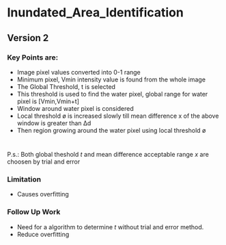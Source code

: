 # Inundated_Area_Identification
## Version 2
### Key Points are:
- Image pixel values converted into 0-1 range
- Minimum pixel, Vmin intensity value is found from the whole image
- The Global Threshold, t is selected
- This threshold is used to find the water pixel, global range for water pixel is [Vmin,Vmin+t]
- Window around water pixel is considered
- Local threshold ø is increased slowly till mean difference x of the above window is greater than ∆d
- Then region growing around the water pixel using local threshold ø
#
P.s.: Both global theshold _t_ and mean difference acceptable range _x_ are choosen by trial and error

### Limitation
- Causes overfitting

### Follow Up Work
- Need for a algorithm to determine _t_ without trial and error method.
- Reduce overfitting
